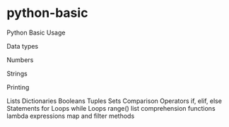 # python-basic
Python Basic Usage

Data types


Numbers


Strings


Printing


Lists
Dictionaries
Booleans
Tuples
Sets
Comparison Operators
if, elif, else Statements
for Loops
while Loops
range()
list comprehension
functions
lambda expressions
map and filter
methods
